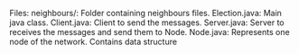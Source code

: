 Files:
neighbours/: Folder containing neighbours files.
Election.java: Main java class.
Client.java: Client to send the messages.
Server.java: Server to receives the messages and send them to Node.
Node.java:   Represents one node of the network. Contains data structure 
